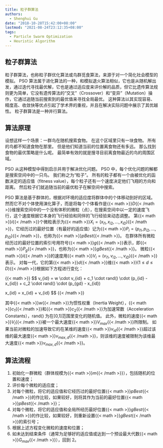 ```yaml
---
title: 粒子群算法
authors:
  - Shenghui Gu
date: "2018-10-28T15:42:00+08:00"
lastmod: "2021-08-24T23:12:35+08:00"
tags:
  - Particle Swarm Optimization
  - Heuristic Algorithm
---
```


## 粒子群算法

粒子群算法，也称粒子群优化算法或鸟群觅食算法，来源于对一个简化社会模型的模拟。
PSO 算法属于进化算法的一种，和模拟退火算法相似，它也是从随机解出发，通过迭代寻找最优解，它也是通过适应度来评价解的品质，但它比遗传算法规则更为简单，它没有遗传算法的“交叉”（Crossover）和“变异”（Mutation）操作，它通过追随当前搜索到的最优值来寻找全局最优。
这种算法以其实现容易、精度高、收敛快等优点引起了学术界的重视，并且在解决实际问题中展示了其优越性。
粒子群算法是一种并行算法。

<!-- more -->

## 算法原理

设想这样一个场景：一群鸟在随机搜索食物。
在这个区域里只有一块食物。
所有的鸟都不知道食物在那里。
但是他们知道当前的位置离食物还有多远。
那么找到食物的最优策略是什么呢。
最简单有效的就是搜寻目前离食物最近的鸟的周围区域。

PSO 从这种模型中得到启示并用于解决优化问题。
PSO 中，每个优化问题的解都是搜索空间中的一只鸟。
我们称之为“粒子”。
所有的粒子都有一个由被优化的函数决定的适应值（fitness value），每个粒子还有一个速度决定他们飞翔的方向和距离。
然后粒子们就追随当前的最优粒子在解空间中搜索。

PSO 算法是基于群体的，根据对环境的适应度将群体中的个体移动到好的区域。
然而它不对个体使用演化算子，而是将每个个体看作是{{< math >}}$D${{< /math >}}维搜索空间中的一个没有体积的微粒（点），在搜索空间中以一定的速度飞行，这个速度根据它本身的飞行经验和同伴的飞行经验来动态调整。
第{{< math >}}$i${{< /math >}}个微粒表示为{{< math >}}$X_i = (x_{i1}, x_{i2}, ..., x_{iD})${{< /math >}}，它经历过的最好位置（有最好的适应值）记为{{< math >}}$P_i = (p_{i1}, p_{i2}, ..., p_{iD})${{< /math >}}，也称为{{< math >}}$pBest${{< /math >}}。
在群体所有微粒经历过的最好位置的索引号用符号{{< math >}}$g${{< /math >}}表示，即{{< math >}}$P_g${{< /math >}}，也称为{{< math >}}$gBest${{< /math >}}。
微粒{{< math >}}$i${{< /math >}}的速度用{{< math >}}$V_i = (v_{i1}, v_{i2}, ..., v_{iD})${{< /math >}}表示。
对每一代，它的第{{< math >}}$d${{< /math >}}维{{< math >}}$(1 ≤ d ≤ D)${{< /math >}}根据如下方程进行变化：

{{< math >}}
$$
v_{id} = w \cdot v_{id} + c_1 \cdot rand() \cdot (p_{id} - x_{id}) + c_2 \cdot rand() \cdot (p_{gd} - x_{id})

x_{id} = x_{id} + v_{id}
$$
{{< /math >}}

其中{{< math >}}$w${{< /math >}}为惯性权重（Inertia Weight），{{< math >}}$c_1${{< /math >}}和{{< math >}}$c_2${{< /math >}}为加速常数（Acceleration Constants），rand() 为在[0,1]范围里变化的随机值。
此外，微粒的速度{{< math >}}$V_i${{< /math >}}被一个最大速度{{< math >}}$V_{max}${{< /math >}}所限制。
如果当前对微粒的加速导致它的在某维的速度{{< math >}}$v_{id}${{< /math >}}超过该维的最大速度{{< math >}}$v_{max,d}${{< /math >}}，则该维的速度被限制为该维最大速度{{< math >}}$v_{max,d}${{< /math >}}。

## 算法流程

1. 初始化一群微粒（群体规模为{{< math >}}$m${{< /math >}}），包括随机的位置和速度；
2. 评价每个微粒的适应度；
3. 对每个微粒，将它的适应值和它经历过的最好位置{{< math >}}$pBest${{< /math >}}的作比较，如果较好，则将其作为当前的最好位置{{< math >}}$pBest${{< /math >}}；
4. 对每个微粒，将它的适应值和全局所经历最好位置{{< math >}}$gBest${{< /math >}}的作比较，如果较好，则重新设置{{< math >}}$gBest${{< /math >}}的索引号；
5. 根据上述方程变化微粒的速度和位置；
6. 如未达到结束条件（通常为足够好的适应值或达到一个预设最大代数{{< math >}}$G_{max}${{< /math >}}），回到 2。
